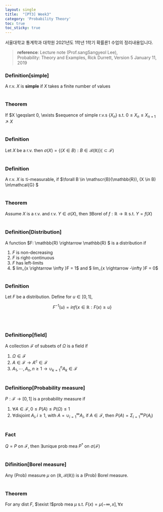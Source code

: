 ```yaml
---
layout: single
title:  "[PT3] Week3"
category: 'Probability Theory'
toc: true
toc_sticky: true
---
```



서울대학교 통계학과 대학원 2021년도 1학년 1학기 확률론1 수업의 정리내용입니다. <br/>
> **reference**: Lecture note (Prof.sangSangyeol Lee),<br/> Probability: Theory and Examples, Rick Durrett, Version 5 January 11, 2019

### $\textbf{Definition[simple]}$ 
A r.v. $X$ is **simple** if $X$ takes a finite number of values
<br/><br/>

### $\textbf{Theorem}$ 
If $X \geqslant 0, \exists $sequence of simple r.v.s $\lbrace X_n \rbrace$ s.t. $0 \leqslant X_n \leqslant X_{n+1} \nearrow X$
<br/><br/>

### $\textbf{Definition}$ 
Let $X$ be a r.v. then $\sigma(X) = \lbrace (X \in B): B \in \mathscr{B}(\mathbb{R}) \rbrace ( \subset \mathcal{F})$
<br/><br/>

### $\textbf{Definition}$ 
A r.v. $X$ is $\mathcal{G}$-measurable, if $\forall B \in \mathscr{B}(\mathbb{R}), (X \in B) \in\mathcal{G} $
<br/><br/>

### $\textbf{Theorem}$ 
Assume $X$ is a r.v. and r.v. $Y \in \sigma(X)$, then $\exists$Borel of $f: \mathbb{R} \rightarrow \mathbb{R}$ s.t. $Y = f(X)$
<br/><br/>

### $\textbf{Definition[Distribution]}$ 
A function $F: \mathbb{R} \rightarrow \mathbb{R} $ is a distribution if 
1. $F$ is non-decreasing
2. $F$ is right-continuous
3. $F$ has left-limits
4. $ lim_{x \rightarrow \infty }F = 1$ and $ lim_{x \rightarrow -\infty }F = 0$
<br/><br/>

### $\textbf{Definition}$ 
Let $F$ be a distribution. Define for $u \in [0,1]$, 

<center>

$F^{-1}(u) = inf \lbrace x \in \mathbb{R} : F(x) \geqslant  u  \rbrace$

</center>

<br/><br/>

### $\textbf{Definitionp[field]}$ 
A collection $\mathcal{F}$ of subsets of $\Omega$ is a field if
1. $\Omega \in \mathcal{F}$
2. $A \in \mathcal{F} \rightarrow A^c \in \mathcal{F}$
3. $A_1, \cdots,A_n, n \geqslant 1 \rightarrow \cup^n_{k=1} A_k \in \mathcal{F}$
<br/><br/>

### $\textbf{Definitionp[Probability measure]}$ 
$P: \mathcal{F} \rightarrow [0,1]$ is a probability measure if 
1. $\forall A \in \mathcal{F}, 0 \leqslant P(A) \leqslant P(\Omega) \leqslant 1$
2. $\forall$disjoint $A_i, i \geqslant 1,$ with $A = \cup^{\infty}_{i=1} A_i$, if $A \in \mathcal{F}$, then $P(A) = \Sigma^{\infty}_{i=1} P(A_i)$
<br/><br/>

### $\textbf{Fact}$ 
$Q=P$ on $\mathcal{F}$, then $\exists$unique prob mea $P^*$ on $\sigma (\mathcal{F})$
<br/><br/>

### $\textbf{Difinition[Borel measure]}$ 
Any (Prob) measure $\mu$ on $(\mathbb{R}, \mathscr{B}(\mathbb{R}))$ is a (Prob) Borel measure.
<br/><br/>

### $\textbf{Theorem}$ 
For any dist $F$, $\exist !$prob mea $\mu$ s.t. $F(x) = \mu(-\infty , x], \forall x$










